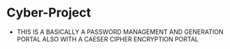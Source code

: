 # Cyber-Project
* THIS IS A BASICALLY A PASSWORD MANAGEMENT AND GENERATION PORTAL ALSO WITH A CAESER CIPHER ENCRYPTION PORTAL
